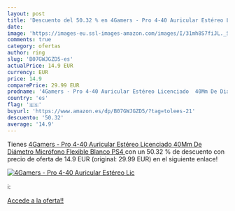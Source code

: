```yaml
---
layout: post
title: 'Descuento del 50.32 % en 4Gamers - Pro 4-40 Auricular Estéreo Lic'
date: 
image: 'https://images-eu.ssl-images-amazon.com/images/I/31mh8S7fiJL._SL200_.jpg'
comments: true
category: ofertas
author: ring
slug: 'B07GWJGZD5-es'
actualPrice: 14.9 EUR
currency: EUR
price: 14.9
comparePrice: 29.99 EUR
prodname: '4Gamers - Pro 4-40 Auricular Estéreo Licenciado  40Mm De Diámetro  Micrófono Flexible  Blanco  PS4 '
country: 'es'
flag: '🇪🇸'
buyurl: 'https://www.amazon.es/dp/B07GWJGZD5/?tag=tolees-21'
descuento: '50.32'
average: '14.9'
---
```


Tienes [4Gamers - Pro 4-40 Auricular Estéreo Licenciado  40Mm De Diámetro  Micrófono Flexible  Blanco  PS4 ](https://www.amazon.es/dp/B07GWJGZD5/?tag=tolees-21) con un 50.32 % de descuento con precio de oferta de 14.9 EUR (original: 29.99 EUR) en el siguiente enlace!

[![4Gamers - Pro 4-40 Auricular Estéreo Lic](https://images-eu.ssl-images-amazon.com/images/I/31mh8S7fiJL._SL200_.jpg)](https://www.amazon.es/dp/B07GWJGZD5/?tag=tolees-21)

ℹ️:


[Accede a la oferta!!](https://www.amazon.es/dp/B07GWJGZD5/?tag=tolees-21)
